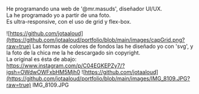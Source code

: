 He programando una web de '@mr.masuds', diseñador UI/UX.</br>
La he programado yo a partir de una foto.</br>
Es ultra-responsive, con el uso de grid y flex-box.

![https://github.com/jotaaloud](https://github.com/jotaaloud/portfolio/blob/main/images/capGrid.png?raw=true)
Las formas de colores de fondos las he diseñado yo con 'svg', y la foto de la chica me la he descargado sin copyright.
</br>
La original es ésta de abajo:</br>
https://www.instagram.com/p/C04EGKEPZy7/?igsh=OWdwOWFxbHM5Mjh0
![https://github.com/jotaaloud](https://github.com/jotaaloud/portfolio/blob/main/images/IMG_8109.JPG?raw=true)
IMG_8109.JPG
